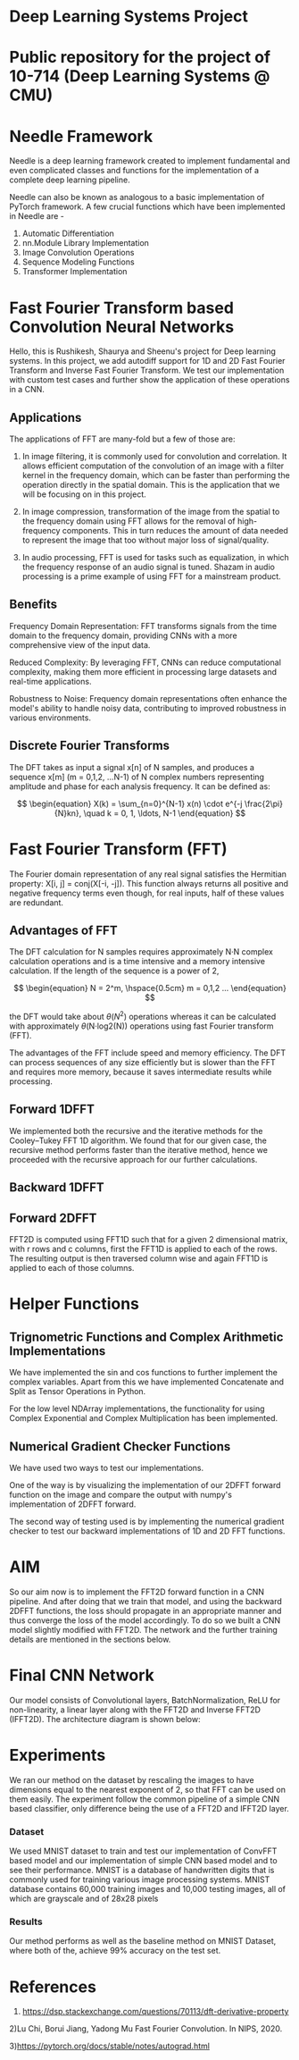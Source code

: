 # Deep Learning Systems Project
Public repository for the project of 10-714 (Deep Learning Systems @ CMU)
=======
# Needle Framework 
Needle is a deep learning framework created to implement fundamental and even complicated classes and functions for the implementation of a complete deep learning pipeline. 

Needle can also be known as analogous to a basic implementation of PyTorch framework. A few crucial functions which have been implemented in Needle are -

1) Automatic Differentiation 
2) nn.Module Library Implementation
3) Image Convolution Operations
4) Sequence Modeling Functions
5) Transformer Implementation

# Fast Fourier Transform based Convolution Neural Networks
Hello, this is Rushikesh, Shaurya and Sheenu's project for Deep learning systems. In this project, we add autodiff support for 1D and 2D Fast Fourier Transform and Inverse Fast Fourier Transform. We test our implementation with custom test cases and further show the application of these operations in a CNN.

## Applications 
The applications of FFT are many-fold but a few of those are:

1) In image filtering, it is commonly used for convolution and correlation. It allows efficient computation of the convolution of an image with a filter kernel in the frequency domain, which can be faster than performing the operation directly in the spatial domain. This is the application that we will be focusing on in this project.

2) In image compression, transformation of the image from the spatial to the frequency domain using FFT allows for the removal of high-frequency components. This in turn reduces the amount of data needed to represent the image that too without major loss of signal/quality.

3) In audio processing, FFT is used for tasks such as equalization, in which the frequency response of an audio signal is tuned. Shazam in audio processing is a prime example of using FFT for a mainstream product.

## Benefits
Frequency Domain Representation: FFT transforms signals from the time domain to the frequency domain, providing CNNs with a more comprehensive view of the input data.

Reduced Complexity: By leveraging FFT, CNNs can reduce computational complexity, making them more efficient in processing large datasets and real-time applications.

Robustness to Noise: Frequency domain representations often enhance the model's ability to handle noisy data, contributing to improved robustness in various environments.

## Discrete Fourier Transforms

The DFT takes as input a signal x[n] of N samples, and produces a sequence x[m] (m = 0,1,2, ...N-1) of N complex numbers representing amplitude and phase for each analysis frequency. It can be defined as:

$$
\begin{equation}
X(k) = \sum_{n=0}^{N-1} x(n) \cdot e^{-j \frac{2\pi}{N}kn}, \quad k = 0, 1, \ldots, N-1
\end{equation}
$$

# Fast Fourier Transform (FFT)

The Fourier domain representation of any real signal satisfies the Hermitian property: X[i, j] = conj(X[-i, -j]). This function always returns all positive and negative frequency terms even though, for real inputs, half of these values are redundant.

## Advantages of FFT

The DFT calculation for N samples requires approximately N·N complex calculation operations and is a time intensive and a memory intensive calculation. If the length of the sequence is a power of 2,

$$
\begin{equation}
N = 2^m, \hspace{0.5cm} m = 0,1,2 ...
\end{equation}
$$

the DFT would take about $\theta$($N^2$) operations whereas it can be calculated with approximately $\theta$(N·log2(N)) operations using fast Fourier transform (FFT).

The advantages of the FFT include speed and memory efficiency. The DFT can process sequences of any size efficiently but is slower than the FFT and requires more memory, because it saves intermediate results while processing.

## Forward 1DFFT
We implemented both the recursive and the iterative methods for the Cooley–Tukey FFT 1D algorithm. We found that for our given case, the recursive method performs faster than the iterative method, hence we proceeded with the recursive approach for our further calculations.

## Backward 1DFFT

## Forward 2DFFT

FFT2D is computed using FFT1D such that for a given 2 dimensional matrix, with r rows and c columns, first the FFT1D is applied to each of the rows. The resulting output is then traversed column wise and again FFT1D is applied to each of those columns.

# Helper Functions

## Trignometric Functions and Complex Arithmetic Implementations

We have implemented the sin and cos functions to further implement the complex variables. Apart from this we have implemented Concatenate and Split as Tensor Operations in Python.

For the low level NDArray implementations, the functionality for using Complex Exponential and Complex Multiplication has been implemented.

## Numerical Gradient Checker Functions

We have used two ways to test our implementations.

One of the way is by visualizing the implementation of our 2DFFT forward function on the image and compare the output with numpy's implementation of 2DFFT forward.

The second way of testing used is by implementing the numerical gradient checker to test our backward implementations of 1D and 2D FFT functions.

# AIM

So our aim now is to implement the FFT2D forward function in a CNN pipeline. And after doing that we train that model, and using the backward 2DFFT functions, the loss should propagate in an appropriate manner and thus converge the loss of the model accordingly. To do so we built a CNN model slightly modified with FFT2D. The network and the further training details are mentioned in the sections below.

# Final CNN Network

Our model consists of Convolutional layers, BatchNormalization, ReLU for non-linearity, a linear layer along with the FFT2D and Inverse FFT2D (IFFT2D). The architecture diagram is shown below:

# Experiments 

We ran our method on the dataset by rescaling the images to have dimensions equal to the nearest exponent of 2, so that FFT can be used on them easily. The experiment follow the common pipeline of a simple CNN based classifier, only difference being the use of a FFT2D and IFFT2D layer.

### Dataset

We used MNIST dataset to train and test our implementation of ConvFFT based model and our implementation of simple CNN based model and to see their performance. MNIST is a  database of handwritten digits that is commonly used for training various image processing systems. MNIST database contains 60,000 training images and 10,000 testing images, all of which are grayscale and of 28x28 pixels

### Results

Our method performs as well as the baseline method on MNIST Dataset, where both of the, achieve 99% accuracy on the test set.

# References

1) https://dsp.stackexchange.com/questions/70113/dft-derivative-property

2)Lu Chi, Borui Jiang, Yadong Mu Fast Fourier Convolution. In NIPS, 2020.

3)https://pytorch.org/docs/stable/notes/autograd.html


